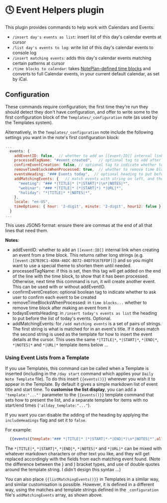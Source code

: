 # 🕓 Event Helpers plugin
This plugin provides commands to help work with Calendars and Events:

- `/insert day's events as list`: insert list of this day's calendar events at cursor
- `/list day's events to log`: write list of this day's calendar events to console log
- `/insert matching events`: adds this day's calendar events matching certain patterns at cursor
- `/time blocks to calendar`: takes [NotePlan-defined time blocks](https://help.noteplan.co/article/52-part-2-tasks-events-and-reminders#timeblocking) and converts to full Calendar events, in your current default calendar, as set by iCal.

## Configuration
These commands require configuration; the first time they're run they should detect they don't have configuration, and offer to write some to the first configuration block of the `Templates/_configuration` note (as used by the Templates system).

Alternatively, in the `Templates/_configuration` note include the following settings you want in the note's first configuration block:

```javascript
...
  events: {
    addEventID: false,  // whether to add an [[event:ID]] internal link when creating an event from a time block
    processedTagName: "#event_created",   // optional tag to add after making a time block an event
    confirmEventCreation: false, // optional tag to indicate whether to ask user to confirm each event to be created
    removeTimeBlocksWhenProcessed: true,  // whether to remove time block after making an event from it
    eventsHeading: "### Events today",  // optional heading to put before list of today's events
    addMatchingEvents: {   // match events with string on left, and then the string on the right is the template for how to insert this event (see README for details)
      "meeting": "### *|TITLE|* (*|START|*)\n*|NOTES|*",
      "webinar": "### *|TITLE|* (*|START|*) *|URL|*",
      "holiday": "*|TITLE|* *|NOTES|*",
    },
    locale: "en-US",
    timeOptions: { hour: '2-digit', minute: '2-digit', hour12: false }, // optional settings for time outputs
  }
...
```
This uses JSON5 format: ensure there are commas at the end of all that lines that need them.

**Notes**:
- addEventID: whether to add an `[[event:ID]]` internal link when creating an event from a time block. This returns rather long strings (e.g. `[[event:287B39C1-4D0A-46DC-BD72-84D79167EFDF]]`) and so you might want to use a special theme to shorten them until needed.
- processedTagName: if this is set, then this tag will get added on the end of the line with the time block, to show that it has been processed. Otherwise, next time this command is run, it will create another event. This can be used with or without addEventID.
- confirmEventCreation: optional boolean tag to indicate whether to ask user to confirm each event to be created
- removeTimeBlocksWhenProcessed: in `time blocks...` whether to remove time block after making an event from it
- todaysEventsHeading: in `/insert today's events as list` the heading to put before the list of today's events. Optional.
- addMatchingEvents: for `/add matching events` is a set of pairs of strings. The first string is what is matched for in an event's title. If it does match the second string is used as the template for how to insert the event details at the cursor.  This uses the same `*|TITLE|*`, `*|START|*`, `*|END|*`, `*|NOTES|*` and `*|URL|*` template items below ...

### Using Event Lists from a Template
If you use Templates, this command can be called when a Template is inserted (including in the `/day start` command which applies your `Daily Note Template` file). To do this insert `{{events()}}` wherever you wish it to appear in the Template.  By default it gives a simple markdown list of event title and start time.  To **customise the list display**, you can add a `'template:"..."'` parameter to the `{{events()}}` template command that sets how to present the list, and a separate template for items with no start/end times (`'allday_template:"..."`).

If you want you can disable the adding of the heading by applying the `includeHeadings` flag and set it to `false`.

For example:

```javascript
  {{events({template:"### *|TITLE|* (*|START|*-*|END|*)\n*|NOTES|*",allday_template:"### TITLE",includeHeadings:false})}}
```

The `*|TITLE|*`, `*|START|*`, `*|END|*`, `*|NOTES|*` and `*|URL|*` can be mixed with whatever markdown characters or other text you like, and they will get replaced accordingly with the fields from each matching event found. (Note the difference between the } and ) bracket types, and use of double quotes around the template string. I didn't design this syntax ...)

You can also place  `{{listMatchingEvents()}}` in Templates in a similar way, and similar customisation is possible. However, it is defined in a different way, using the matches and template strings defined in the `_configuration` file's `addMatchingEvents` array, as shown above.
